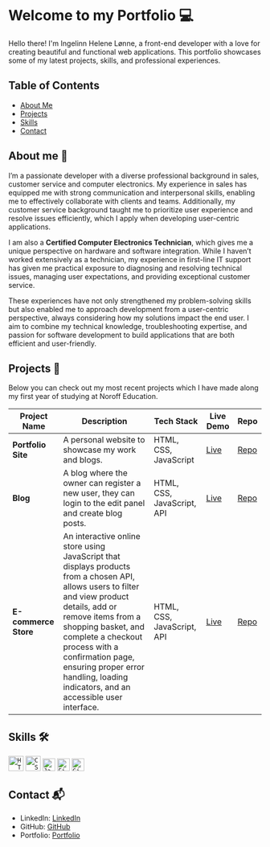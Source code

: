 # Welcome to my Portfolio 💻

Hello there! I'm Ingelinn Helene Lønne, a front-end developer with a love for creating beautiful and functional web applications. This portfolio showcases some of my latest projects, skills, and professional experiences.

## Table of Contents

- [About Me](#about-me)
- [Projects](#projects)
- [Skills](#skills)
- [Contact](#contact)

## About me 🌸

I’m a passionate developer with a diverse professional background in sales, customer service and computer electronics. My experience in sales has equipped me with strong communication and interpersonal skills, enabling me to effectively collaborate with clients and teams. Additionally, my customer service background taught me to prioritize user experience and resolve issues efficiently, which I apply when developing user-centric applications.

I am also a **Certified Computer Electronics Technician**, which gives me a unique perspective on hardware and software integration. While I haven’t worked extensively as a technician, my experience in first-line IT support has given me practical exposure to diagnosing and resolving technical issues, managing user expectations, and providing exceptional customer service.

These experiences have not only strengthened my problem-solving skills but also enabled me to approach development from a user-centric perspective, always considering how my solutions impact the end user. I aim to combine my technical knowledge, troubleshooting expertise, and passion for software development to build applications that are both efficient and user-friendly.

## Projects 🚀

Below you can check out my most recent projects which I have made along my first year of studying at Noroff Education.

| Project Name         | Description                                                                                                                                                                                                                                                                                                                         | Tech Stack                 | Live Demo                                      | Repo                                          |
| -------------------- | ----------------------------------------------------------------------------------------------------------------------------------------------------------------------------------------------------------------------------------------------------------------------------------------------------------------------------------- | -------------------------- | ---------------------------------------------- | --------------------------------------------- |
| **Portfolio Site**   | A personal website to showcase my work and blogs.                                                                                                                                                                                                                                                                                   | HTML, CSS, JavaScript      | [Live](https://ihlonne-portfolio.netlify.app/) | [Repo](https://github.com/username/portfolio) |
| **Blog**             | A blog where the owner can register a new user, they can login to the edit panel and create blog posts.                                                                                                                                                                                                                             | HTML, CSS, JavaScript, API | [Live](https://fed1-pe1-ihlonne.netlify.app/)  | [Repo](https://github.com/username/store)     |
| **E-commerce Store** | An interactive online store using JavaScript that displays products from a chosen API, allows users to filter and view product details, add or remove items from a shopping basket, and complete a checkout process with a confirmation page, ensuring proper error handling, loading indicators, and an accessible user interface. | HTML, CSS, JavaScript, API | [Live](https://example.com)                    | [Repo](https://github.com/username/store)     |

## Skills 🛠️

<code><img width="30" src="https://user-images.githubusercontent.com/25181517/192158954-f88b5814-d510-4564-b285-dff7d6400dad.png" alt="HTML" title="HTML"/></code>
<code><img width="30" src="https://user-images.githubusercontent.com/25181517/183898674-75a4a1b1-f960-4ea9-abcb-637170a00a75.png" alt="CSS" title="CSS"/></code>
<code><img width="25" src="https://user-images.githubusercontent.com/25181517/117447155-6a868a00-af3d-11eb-9cfe-245df15c9f3f.png" alt="JavaScript" title="JavaScript"/></code>
<code><img width="25" src="https://user-images.githubusercontent.com/25181517/189715289-df3ee512-6eca-463f-a0f4-c10d94a06b2f.png" alt="Figma" title="Figma"/></code>
<code><img width="25" src="https://user-images.githubusercontent.com/25181517/192108372-f71d70ac-7ae6-4c0d-8395-51d8870c2ef0.png" alt="Git" title="Git"/></code>

## Contact 📬

- LinkedIn: [LinkedIn](https://www.linkedin.com/in/ingelinnhelenelonne/?locale=en_US)
- GitHub: [GitHub](https://github.com/ihlonne)
- Portfolio: [Portfolio](https://ihlonne-portfolio.netlify.app/)
